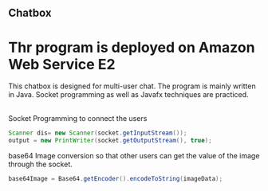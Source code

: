 ## Chatbox
# Thr program is deployed on Amazon Web Service E2
This chatbox is designed for multi-user chat.
The program is mainly written in Java.
Socket programming as well as Javafx techniques are practiced.
<br>
<br>

Socket Programming to connect the users
```Java
Scanner dis= new Scanner(socket.getInputStream());
output = new PrintWriter(socket.getOutputStream(), true);
```

base64 Image conversion so that other users can get the value of the image through the socket.
```Java
base64Image = Base64.getEncoder().encodeToString(imageData);
```



